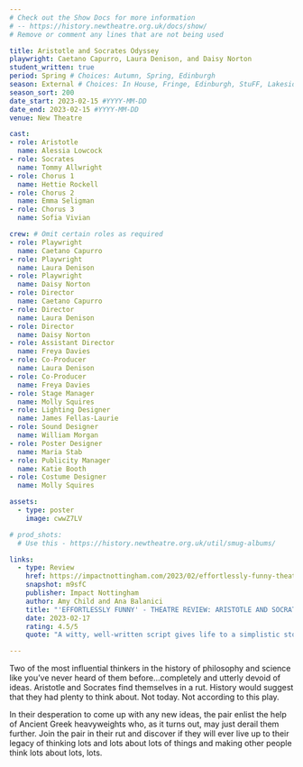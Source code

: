 ```yaml
---
# Check out the Show Docs for more information
# -- https://history.newtheatre.org.uk/docs/show/
# Remove or comment any lines that are not being used

title: Aristotle and Socrates Odyssey
playwright: Caetano Capurro, Laura Denison, and Daisy Norton
student_written: true
period: Spring # Choices: Autumn, Spring, Edinburgh
season: External # Choices: In House, Fringe, Edinburgh, StuFF, Lakeside, External and Postgrads
season_sort: 200
date_start: 2023-02-15 #YYYY-MM-DD
date_end: 2023-02-15 #YYYY-MM-DD
venue: New Theatre

cast:
- role: Aristotle
  name: Alessia Lowcock
- role: Socrates
  name: Tommy Allwright
- role: Chorus 1
  name: Hettie Rockell
- role: Chorus 2
  name: Emma Seligman
- role: Chorus 3
  name: Sofia Vivian  

crew: # Omit certain roles as required
- role: Playwright
  name: Caetano Capurro
- role: Playwright
  name: Laura Denison
- role: Playwright
  name: Daisy Norton
- role: Director
  name: Caetano Capurro
- role: Director
  name: Laura Denison
- role: Director
  name: Daisy Norton
- role: Assistant Director
  name: Freya Davies
- role: Co-Producer
  name: Laura Denison
- role: Co-Producer
  name: Freya Davies
- role: Stage Manager
  name: Molly Squires
- role: Lighting Designer 
  name: James Fellas-Laurie
- role: Sound Designer 
  name: William Morgan
- role: Poster Designer 
  name: Maria Stab
- role: Publicity Manager
  name: Katie Booth
- role: Costume Designer 
  name: Molly Squires

assets:
  - type: poster
    image: cwwZ7LV

# prod_shots:
  # Use this - https://history.newtheatre.org.uk/util/smug-albums/

links:
  - type: Review
    href: https://impactnottingham.com/2023/02/effortlessly-funny-theatre-review-aristotle-and-socrates-odyssey-nottingham-new-theatre/
    snapshot: m9sfC
    publisher: Impact Nottingham
    author: Amy Child and Ana Balanici
    title: "'EFFORTLESSLY FUNNY' - THEATRE REVIEW: ARISTOTLE AND SOCRATES ODYSSEY @ NOTTINGHAM NEW THEATRE"
    date: 2023-02-17
    rating: 4.5/5
    quote: "A witty, well-written script gives life to a simplistic story, as Aristotle and Socrates search high and low for fresh ideas ... it is excellently paced so as not to feel brief, and every joke was enhanced by gestures and energy from the cast."

---
```


Two of the most influential thinkers in the history of philosophy and science like you’ve never heard of them before…completely and utterly devoid of ideas. 
Aristotle and Socrates find themselves in a rut. History would suggest that they had plenty to think about. Not today. Not according to this play. 

In their desperation to come up with any new ideas, the pair enlist the help of Ancient Greek heavyweights who, as it turns out, may just derail them further. 
Join the pair in their rut and discover if they will ever live up to their legacy of thinking lots and lots about lots of things and making other people think lots about lots, lots.

